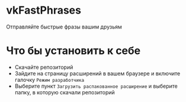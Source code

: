 # vkFastPhrases
Отправляйте быстрые фразы вашим друзьям

# Что бы установить к себе
- Скачайте репозиторий
- Зайдите на страницу расширений в вашем браузере и включите галочку `Режим разработчика`
- Выберите пункт `Загрузить распакованное расширение` и выберите папку, в которую скачали репозиторий

